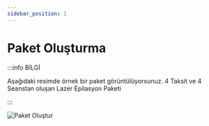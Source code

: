 ```yaml
---
sidebar_position: 1
---
```


# Paket Oluşturma

:::info BİLGİ

Aşağıdaki resimde örnek bir paket görüntülüyorsunuz. 4 Taksit ve 4 Seanstan oluşan Lazer Epilasyon Paketi

:::


![Paket Oluştur](/img/tutorial/create-bundle.png)
